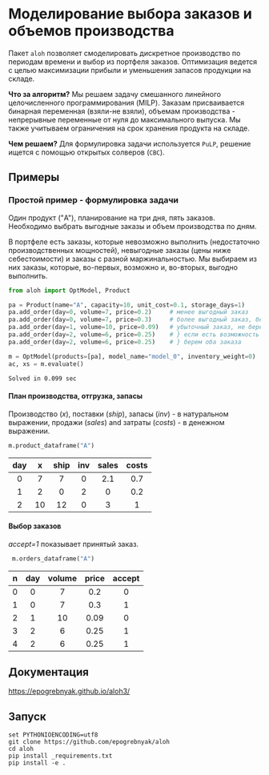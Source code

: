 # Моделирование выбора заказов и объемов производства

Пакет `aloh` позволяет смоделировать дискретное производство по периодам времени и выбор из портфеля заказов. Оптимизация ведется с целью максимизации прибыли и уменьшения запасов продукции на складе.
 
**Что за алгоритм?** Мы решаем задачу смешанного линейного целочисленного программирования (MILP). Заказам присваивается бинарная переменная (взяли-не взяли), объемам производства - непрерывные переменные от нуля до максимального выпуска. Мы также учитываем ограничения на срок хранения продукта на складе.

**Чем решаем?** Для формулировка задачи используется `PuLP`, решение ищется с помощью открытых солверов (`CBC`).

## Примеры

### Простой пример - формулировка задачи
 
Один продукт ("A"), планирование на три дня, пять заказов. Необходимо выбрать выгодные заказы и объем производства по дням.

В портфеле есть заказы, которые невозможно выполнить (недостаточно производственных мощностей), невыгодные заказы (цены ниже себестоимости) и заказы с разной 
маржинальностью. Мы выбираем из них заказы, которые, во-первых, возможно и, во-вторых, выгодно выполнить.

```python
from aloh import OptModel, Product

pa = Product(name="A", capacity=10, unit_cost=0.1, storage_days=1)
pa.add_order(day=0, volume=7, price=0.2)     # менее выгодный заказ
pa.add_order(day=0, volume=7, price=0.3)     # более выгодный заказ, берем
pa.add_order(day=1, volume=10, price=0.09)   # убыточный заказ, не берем
pa.add_order(day=2, volume=6, price=0.25)    # } если есть возможность хранения, 
pa.add_order(day=2, volume=6, price=0.25)    # } берем оба заказа

m = OptModel(products=[pa], model_name="model_0", inventory_weight=0)
ac, xs = m.evaluate()
```

    Solved in 0.099 sec
    

#### План производства, отгрузка, запасы

Производство (*x*), поставки (*ship*), запасы (_inv_) - в натуральном выражении,
продажи (*sales*) and затраты (*costs*) - в денежном выражении.


```python
m.product_dataframe("A")
```

| day |   x |  ship |  inv |  sales |  costs |
|:---:|:---:|:-----:|:----:|:------:|:------:|
|   0 |   7 |     7 |    0 |    2.1 |    0.7 |
|   1 |   2 |     0 |    2 |    0   |    0.2 |
|   2 |  10 |    12 |    0 |    3   |    1   |



#### Выбор заказов

*accept=1* показывает принятый заказ.


```python
 m.orders_dataframe("A")
```

|  n |   day |   volume |   price |   accept |
|:--:|:-----:|:--------:|:-------:|:--------:|
|  0 |     0 |        7 |    0.2  |        0 |
|  1 |     0 |        7 |    0.3  |        1 |
|  2 |     1 |       10 |    0.09 |        0 |
|  3 |     2 |        6 |    0.25 |        1 |
|  4 |     2 |        6 |    0.25 |        1 |

## Документация

https://epogrebnyak.github.io/aloh3/

## Запуск  

```console
set PYTHONIOENCODING=utf8  
git clone https://github.com/epogrebnyak/aloh
cd aloh
pip install _requirements.txt  
pip install -e .
```
